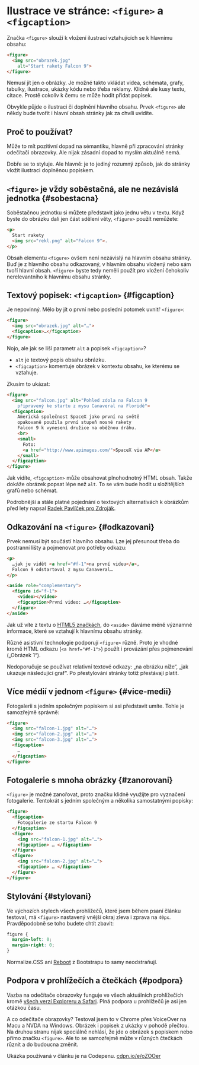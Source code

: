 # Ilustrace ve stránce: `<figure>` a `<figcaption>`

Značka `<figure>` slouží k vložení ilustrací vztahujících se k  hlavnímu obsahu:

```html
<figure>
  <img src="obrazek.jpg" 
    alt="Start rakety Falcon 9">
</figure>
```

Nemusí jít jen o obrázky. Je možné  takto vkládat videa, schémata, grafy, tabulky, ilustrace, ukázky kódu nebo třeba reklamy. Klidně ale kusy textu, citace. Prostě cokoliv k čemu se může hodit přidat popisek. 

Obvykle půjde o ilustraci či doplnění hlavního obsahu. Prvek `<figure>` ale někdy bude tvořit i hlavní obsah stránky jak za chvíli uvidíte.


## Proč to používat?

Může to mít pozitivní dopad na sémantiku, hlavně při zpracování stránky odečítači obrazovky. Ale nijak zásadní dopad to myslím aktuálně nemá.

Dobře se to styluje. Ale hlavně: je to jediný rozumný způsob, jak do stránky vložit ilustraci doplněnou popiskem.


## `<figure>` je vždy soběstačná, ale ne nezávislá jednotka {#sobestacna}

Soběstačnou jednotku si můžete představit jako jednu větu v textu. Když byste do obrázku dali jen část sdělení věty, `<figure>` použít nemůžete:

```html
<p>
  Start rakety
  <img src="rekl.png" alt="Falcon 9">.
</p>  
```

Obsah elementu `<figure>` ovšem není nezávislý na hlavním obsahu stránky. Buď  je z hlavního obsahu odkazovaný, v hlavním obsahu vložený nebo sám tvoří hlavní obsah. `<figure>` byste tedy neměli použít pro vložení čehokoliv nerelevantního k hlavnímu obsahu stránky.


## Textový popisek: `<figcaption>` {#figcaption}

Je nepovinný. Mělo by jít o první nebo poslední potomek uvnitř `<figure>`:

```html
<figure>
  <img src="obrazek.jpg" alt="…">
  <figcaption>…</figcaption>
</figure>
```

Nojo, ale jak se liší parametr `alt` a popisek `<figcaption>`? 

- `alt` je textový popis obsahu obrázku.
- `<figcaption>` komentuje obrázek v kontextu obsahu, ke kterému se vztahuje.

Zkusím to ukázat:

```html
<figure>
  <img src="falcon.jpg" alt="Pohled zdola na Falcon 9 
    připravený ke startu z mysu Canaveral na Floridě">
  <figcaption>
    Americká společnost SpaceX jako první na světě 
    opakovaně použila první stupeň nosné rakety 
    Falcon 9 k vynesení družice na oběžnou dráhu.
    <br>
    <small>
      Foto: 
      <a href="http://www.apimages.com/">SpaceX via AP</a>
    </small>
  </figcaption>    
</figure>
```

Jak vidíte, `<figcaption>` může obsahovat plnohodnotný HTML obsah. Takže dokáže obrázek popsat lépe než `alt`. To se vám bude hodit u složitějších grafů nebo schémat.

Podrobnější a stále platné pojednání o textových alternativách k obrázkům před lety napsal [Radek Pavlíček pro Zdroják](https://www.zdrojak.cz/clanky/metody-poskytovani-textovych-alternativ-obrazku-shrnuti/).


## Odkazování na `<figure>` {#odkazovani}

Prvek nemusí být součástí hlavního obsahu. Lze jej přesunout třeba do postranní lišty a pojmenovat pro potřeby odkazu:

```html
<p>
  …jak je vidět <a href="#f-1">na první videu</a>,
  Falcon 9 odstartoval z mysu Canaveral…
</p>

<aside role="complementary">
  <figure id="f-1">
    <video></video>
    <figcaption>První video: …</figcaption>
  </figure>
</aside>
```

Jak už víte z textu o [HTML5 značkách](html5-struktura.md), do `<aside>` dáváme méně významné informace, které se vztahují k hlavnímu obsahu stránky.

Různé asistivní technologie podporují `<figure>` různě. Proto je vhodné kromě HTML odkazu (`<a href="#f-1">`) použít i provázání přes pojmenování („Obrázek 1“). 

Nedoporučuje se používat relativní textové odkazy: „na obrázku níže“, „jak ukazuje následující graf“. Po přestylování stránky totiž přestávají platit.


## Více médií v jednom `<figure>` {#vice-medii}

Fotogalerii s jedním společným popiskem si asi představit umíte. Tohle je samozřejmě správně:

```html
<figure>
  <img src="falcon-1.jpg" alt="…">
  <img src="falcon-2.jpg" alt="…">
  <img src="falcon-3.jpg" alt="…">
  <figcaption>
    …
  </figcaption>
</figure>
```

## Fotogalerie s mnoha obrázky {#zanorovani}

`<figure>` je možné zanořovat, proto značku klidně využijte pro vyznačení fotogalerie. Tentokrát s jedním společným a několika samostatnými popisky:

```html
<figure>
  <figcaption>
    Fotogalerie ze startu Falcon 9
  </figcaption>
  <figure>
    <img src="falcon-1.jpg" alt="…">
    <figcaption> … </figcaption>
  </figure>
  <figure>
    <img src="falcon-2.jpg" alt="…">
    <figcaption> … </figcaption>
  </figure>
</figure>
```


## Stylování {#stylovani}

Ve výchozích stylech všech prohlížečů, které jsem během psaní článku testoval, má `<figure>` nastavený vnější okraj zleva i zprava na `40px`. Pravděpodobně se toho budete chtít zbavit:

```css
figure {
  margin-left: 0;
  margin-right: 0;
}
```

Normalize.CSS ani [Reboot](http://www.vzhurudolu.cz/blog/53-reboot) z Bootstrapu to samy neodstraňují.


## Podpora v prohlížečích a čtečkách {#podpora}

Vazba na odečítače obrazovky funguje ve všech aktuálních prohlížečích kromě [všech verzí Exploreru a Safari](http://www.html5accessibility.com/). Plná podpora u prohlížečů je asi jen otázkou času. 

A co odečítače obrazovky? Testoval jsem to v Chrome přes VoiceOver na Macu a NVDA na Windows. Obrázek i popisek z ukázky v pohodě přečtou. Na druhou stranu nijak speciálně nehlásí, že jde o obrázek s popiskem nebo přímo značku `<figure>`. Ale to se samozřejmě může v různých čtečkách různit a do budoucna změnit.

Ukázka používaná v článku je na Codepenu. [cdpn.io/e/oZOOer](http://codepen.io/machal/pen/oZOOer)




